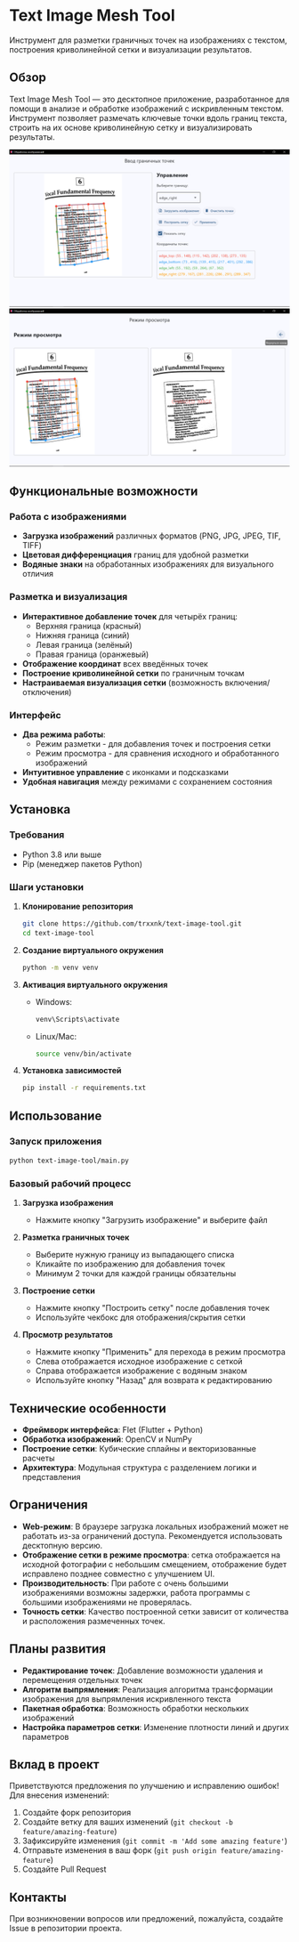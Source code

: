 # Text Image Mesh Tool

Инструмент для разметки граничных точек на изображениях с текстом, построения криволинейной сетки и визуализации результатов.

## Обзор

Text Image Mesh Tool — это десктопное приложение, разработанное для помощи в анализе и обработке изображений с искривленным текстом. Инструмент позволяет размечать ключевые точки вдоль границ текста, строить на их основе криволинейную сетку и визуализировать результаты.

![Режим ввода точек](./images/input_mode.png)
![Режим просмотра](./images/view_mode.png)

## Функциональные возможности

### Работа с изображениями
- **Загрузка изображений** различных форматов (PNG, JPG, JPEG, TIF, TIFF)
- **Цветовая дифференциация** границ для удобной разметки
- **Водяные знаки** на обработанных изображениях для визуального отличия

### Разметка и визуализация
- **Интерактивное добавление точек** для четырёх границ:
  - Верхняя граница (красный)
  - Нижняя граница (синий) 
  - Левая граница (зелёный)
  - Правая граница (оранжевый)
- **Отображение координат** всех введённых точек
- **Построение криволинейной сетки** по граничным точкам
- **Настраиваемая визуализация сетки** (возможность включения/отключения)

### Интерфейс
- **Два режима работы**:
  - Режим разметки - для добавления точек и построения сетки
  - Режим просмотра - для сравнения исходного и обработанного изображений
- **Интуитивное управление** с иконками и подсказками
- **Удобная навигация** между режимами с сохранением состояния

## Установка

### Требования
- Python 3.8 или выше
- Pip (менеджер пакетов Python)

### Шаги установки

1. **Клонирование репозитория**
   ```bash
   git clone https://github.com/trxxnk/text-image-tool.git
   cd text-image-tool
   ```

2. **Создание виртуального окружения**
   ```bash
   python -m venv venv
   ```

3. **Активация виртуального окружения**
   - Windows:
     ```bash
     venv\Scripts\activate
     ```
   - Linux/Mac:
     ```bash
     source venv/bin/activate
     ```

4. **Установка зависимостей**
   ```bash
   pip install -r requirements.txt
   ```

## Использование

### Запуск приложения
```bash
python text-image-tool/main.py
```

### Базовый рабочий процесс

1. **Загрузка изображения**
   - Нажмите кнопку "Загрузить изображение" и выберите файл

2. **Разметка граничных точек**
   - Выберите нужную границу из выпадающего списка
   - Кликайте по изображению для добавления точек
   - Минимум 2 точки для каждой границы обязательны

3. **Построение сетки**
   - Нажмите кнопку "Построить сетку" после добавления точек
   - Используйте чекбокс для отображения/скрытия сетки

4. **Просмотр результатов**
   - Нажмите кнопку "Применить" для перехода в режим просмотра
   - Слева отображается исходное изображение с сеткой
   - Справа отображается изображение с водяным знаком
   - Используйте кнопку "Назад" для возврата к редактированию

## Технические особенности

- **Фреймворк интерфейса**: Flet (Flutter + Python)
- **Обработка изображений**: OpenCV и NumPy
- **Построение сетки**: Кубические сплайны и векторизованные расчеты
- **Архитектура**: Модульная структура с разделением логики и представления

## Ограничения

- **Web-режим**: В браузере загрузка локальных изображений может не работать из-за ограничений доступа. Рекомендуется использовать десктопную версию.
- **Отображение сетки в режиме просмотра**: сетка отображается на исходной фотографии с небольшим смещением, отображение будет исправлено позднее совместно с улучшением UI.
- **Производительность**: При работе с очень большими изображениями возможны задержки, работа программы с большими изображениями не проверялась.
- **Точность сетки**: Качество построенной сетки зависит от количества и расположения размеченных точек.

## Планы развития

- **Редактирование точек**: Добавление возможности удаления и перемещения отдельных точек
- **Алгоритм выпрямления**: Реализация алгоритма трансформации изображения для выпрямления искривленного текста
- **Пакетная обработка**: Возможность обработки нескольких изображений
- **Настройка параметров сетки**: Изменение плотности линий и других параметров

## Вклад в проект

Приветствуются предложения по улучшению и исправлению ошибок! Для внесения изменений:
1. Создайте форк репозитория
2. Создайте ветку для ваших изменений (`git checkout -b feature/amazing-feature`)
3. Зафиксируйте изменения (`git commit -m 'Add some amazing feature'`)
4. Отправьте изменения в ваш форк (`git push origin feature/amazing-feature`)
5. Создайте Pull Request


## Контакты

При возникновении вопросов или предложений, пожалуйста, создайте Issue в репозитории проекта. 